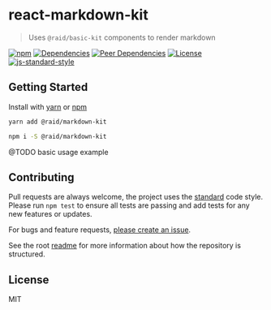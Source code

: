 
# react-markdown-kit

> Uses `@raid/basic-kit` components to render markdown

[![npm](https://img.shields.io/npm/v/@raid/markdown-kit.svg?style=flat)](https://www.npmjs.com/package/react-markdown-kit)
[![Dependencies](https://img.shields.io/david/mattstyles/react-kit?path=packages%2Fmarkdown-kit)](https://david-dm.org/mattstyles/react-kit?path=packages%2Fmarkdown-kit)
[![Peer Dependencies](https://img.shields.io/david/peer/mattstyles/react-kit?path=packages%2Fmarkdown-kit)](https://david-dm.org/mattstyles/react-kit?path=packages%2Fmarkdown-kit&type=peer)
[![License](https://img.shields.io/github/license/mattstyles/react-kit.svg?style=flat-square)](https://github.com/mattstyles/react-kit/blob/master/license.md)
[![js-standard-style](https://img.shields.io/badge/code%20style-standard-brightgreen.svg?style=flat-square)](http://standardjs.com/)

## Getting Started

Install with [yarn](https://yarnpkg.com) or [npm](https://npmjs.com)

```sh
yarn add @raid/markdown-kit
```

```sh
npm i -S @raid/markdown-kit
```

@TODO basic usage example

## Contributing

Pull requests are always welcome, the project uses the [standard](http://standardjs.com) code style. Please run `npm test` to ensure all tests are passing and add tests for any new features or updates.

For bugs and feature requests, [please create an issue](https://github.com/mattstyles/react-kit/issues).

See the root [readme](https://github.com/mattstyles/react-kit) for more information about how the repository is structured.

## License

MIT
